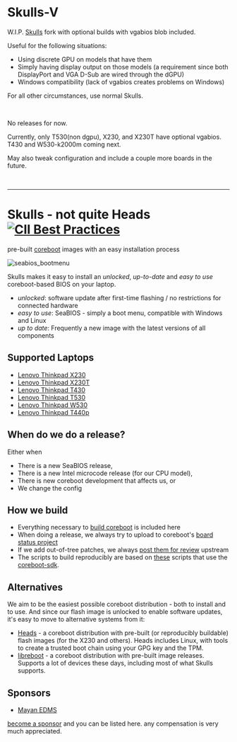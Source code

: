 # Skulls-V

W.I.P. [Skulls](https://github.com/merge/skulls) fork with optional builds with vgabios blob included.

Useful for the following situations:
- Using discrete GPU on models that have them
- Simply having display output on those models (a requirement since both DisplayPort and VGA D-Sub are wired through the dGPU)
- Windows compatibility (lack of vgabios creates problems on Windows)

For all other circumstances, use normal Skulls.

</br>

No releases for now.

Currently, only T530(non dgpu), X230, and X230T have optional vgabios. T430 and W530-k2000m coming next.

May also tweak configuration and include a couple more boards in the future.

</br>

---

# Skulls - not quite Heads [![CII Best Practices](https://bestpractices.coreinfrastructure.org/projects/5326/badge)](https://bestpractices.coreinfrastructure.org/projects/5326)
pre-built [coreboot](https://www.coreboot.org/) images with an easy
installation process

![seabios_bootmenu](x230/front.jpg)

Skulls makes it easy to install an _unlocked_, _up-to-date_ and _easy to use_
coreboot-based BIOS on your laptop.

* _unlocked_: software update after first-time flashing / no restrictions for connected hardware
* _easy to use_: SeaBIOS - simply a boot menu, compatible with Windows and Linux
* _up to date_: Frequently a new image with the latest versions of all components

## Supported Laptops

* [Lenovo Thinkpad X230](x230/README.md)
* [Lenovo Thinkpad X230T](x230t/README.md)
* [Lenovo Thinkpad T430](t430/README.md)
* [Lenovo Thinkpad T530](t530/README.md)
* [Lenovo Thinkpad W530](w530/README.md)
* [Lenovo Thinkpad T440p](t440p/README.md)

## When do we do a release?
Either when
* There is a new SeaBIOS release,
* There is a new Intel microcode release (for our CPU model),
* There is new coreboot development that affects us, or
* We change the config

## How we build
* Everything necessary to [build coreboot](https://www.coreboot.org/Build_HOWTO) is included here
* When doing a release, we always try to upload to coreboot's [board status project](https://www.coreboot.org/Supported_Motherboards)
* If we add out-of-tree patches, we always [post them for review](http://review.coreboot.org/) upstream
* The scripts to build reproducibly are based on
[these](https://github.com/Thrilleratplay/coreboot-builder-scripts)
scripts that use the
[coreboot-sdk](https://hub.docker.com/r/coreboot/coreboot-sdk/).

## Alternatives
We aim to be the easiest possible coreboot distribution - both
to install and to use. And since our flash image is unlocked to enable
software updates, it's easy to move to alternative systems from it:

* [Heads](http://osresearch.net/) - a coreboot distribution
with pre-built (or reproducibly buildable) flash images (for the X230 and others). Heads
includes Linux, with tools to create a trusted boot chain using your GPG key
and the TPM.
* [libreboot](https://libreboot.org/) - a coreboot distribution with pre-built
image releases. Supports a lot of devices these days, including most of
what Skulls supports.

## Sponsors

* [Mayan EDMS](https://www.mayan-edms.com/)

[become a sponsor](https://github.com/sponsors/merge) and you can
be listed here. any compensation is very much appreciated.
